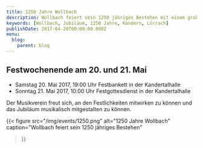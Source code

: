 ```yaml
---
title: 1250 Jahre Wollbach
description: Wollbach feiert sein 1250 jähriges Bestehen mit einem großen Festwochenende.
keywords: [Wollbach, Jubiläum, 1250 Jahre, Kandern, Lörrach]
publishDate: 2017-04-20T00:00:00.000Z
menu:
  blog:
    parent: blog
---
```


## Festwochenende am 20. und 21. Mai
- Samstag 20. Mai 2017, 19:00 Uhr Festbankett in der Kandertalhalle
- Sonntag 21. Mai 2017, 10:00 Uhr Festgottesdienst in der Kandertalhalle

Der Musikverein freut sich, an den Festlichkeiten mitwirken zu können und das
Jubiläum musikalisch mitgestalten zu können.

{{< figure src="/img/events/1250.png"
           alt="1250 Jahre Wollbach"
           caption="Wollbach feiert sein 1250 jähriges Bestehen"
>}}
